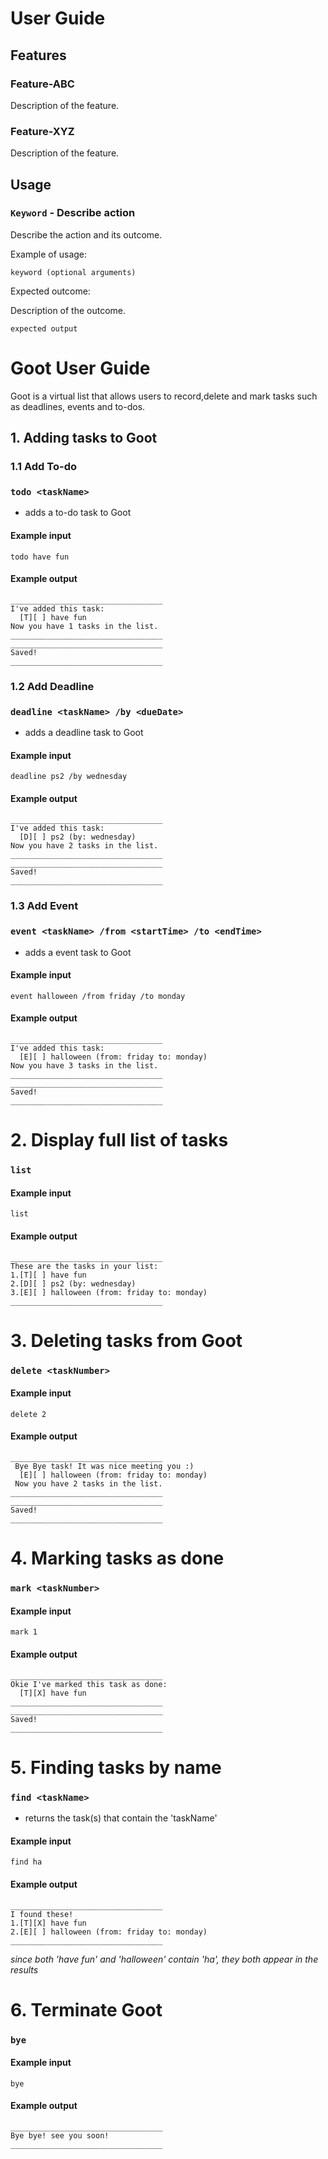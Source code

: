 # User Guide

## Features 

### Feature-ABC

Description of the feature.

### Feature-XYZ

Description of the feature.

## Usage

### `Keyword` - Describe action

Describe the action and its outcome.

Example of usage: 

`keyword (optional arguments)`

Expected outcome:

Description of the outcome.

```
expected output
```
# Goot User Guide
Goot is a virtual list that allows users to record,delete and mark tasks such as 
deadlines, events and to-dos.

## 1. Adding tasks to Goot
### 1.1 Add To-do
### `todo <taskName>` 
- adds a to-do task to Goot
#### Example input
`todo have fun`

#### Example output
```
__________________________________
I've added this task:
  [T][ ] have fun
Now you have 1 tasks in the list.
__________________________________
__________________________________
Saved!
__________________________________
```
### 1.2 Add Deadline
### `deadline <taskName> /by <dueDate>`
- adds a deadline task to Goot
#### Example input
`deadline ps2 /by wednesday`

#### Example output
```
__________________________________
I've added this task:
  [D][ ] ps2 (by: wednesday)
Now you have 2 tasks in the list.
__________________________________
__________________________________
Saved!
__________________________________

```
### 1.3 Add Event
### `event <taskName> /from <startTime> /to <endTime>`
- adds a event task to Goot
#### Example input
`event halloween /from friday /to monday`

#### Example output
```
__________________________________
I've added this task:
  [E][ ] halloween (from: friday to: monday)
Now you have 3 tasks in the list.
__________________________________
__________________________________
Saved!
__________________________________

```
# 2. Display full list of tasks
### `list`
#### Example input
`list`
#### Example output
```
__________________________________
These are the tasks in your list:
1.[T][ ] have fun
2.[D][ ] ps2 (by: wednesday)
3.[E][ ] halloween (from: friday to: monday)
__________________________________
```

# 3. Deleting tasks from Goot
### `delete <taskNumber>`
#### Example input
`delete 2`
#### Example output
```
__________________________________
 Bye Bye task! It was nice meeting you :)
  [E][ ] halloween (from: friday to: monday)
 Now you have 2 tasks in the list.
__________________________________
__________________________________
Saved!
__________________________________
```
# 4. Marking tasks as done
### `mark <taskNumber>`
#### Example input
`mark 1`
#### Example output
```
__________________________________
Okie I've marked this task as done:
  [T][X] have fun
__________________________________
__________________________________
Saved!
__________________________________
```

# 5. Finding tasks by name
### `find <taskName>`
- returns the task(s) that contain the 'taskName'
#### Example input
`find ha`
#### Example output
```
__________________________________
I found these!
1.[T][X] have fun
2.[E][ ] halloween (from: friday to: monday)
__________________________________
```
*since both 'have fun' and 'halloween' contain 'ha', they both appear
  in the results*

# 6. Terminate Goot
### `bye`
#### Example input
`bye`
#### Example output
```
__________________________________
Bye bye! see you soon!
__________________________________
```